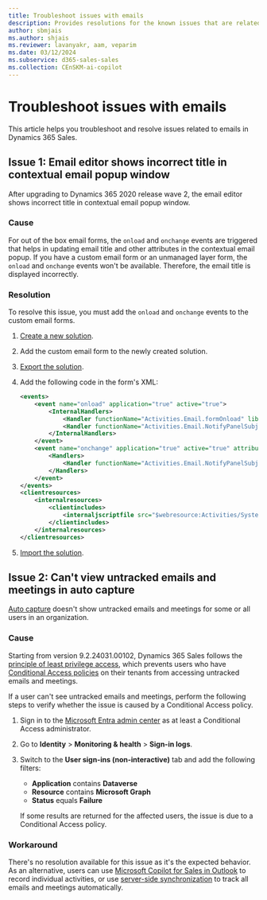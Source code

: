```yaml
---
title: Troubleshoot issues with emails
description: Provides resolutions for the known issues that are related to emails in Dynamics 365 Sales.
author: sbmjais
ms.author: shjais
ms.reviewer: lavanyakr, aam, veparim
ms.date: 03/12/2024
ms.subservice: d365-sales-sales
ms.collection: CEnSKM-ai-copilot
---
```

# Troubleshoot issues with emails

This article helps you troubleshoot and resolve issues related to emails in Dynamics 365 Sales.

## Issue 1: Email editor shows incorrect title in contextual email popup window

After upgrading to Dynamics 365 2020 release wave 2, the email editor shows incorrect title in contextual email popup window.

### Cause

For out of the box email forms, the `onload` and `onchange` events are triggered that helps in updating email title and other attributes in the contextual email popup. If you have a custom email form or an unmanaged layer form, the `onload` and `onchange` events won't be available. Therefore, the email title is displayed incorrectly.

### Resolution

To resolve this issue, you must add the `onload` and `onchange` events to the custom email forms.

1. [Create a new solution](/powerapps/maker/common-data-service/create-solution).
2. Add the custom email form to the newly created solution.
3. [Export the solution](/powerapps/maker/common-data-service/export-solutions).
4. Add the following code in the form's XML:

    ```XML
    <events>
        <event name="onload" application="true" active="true">
            <InternalHandlers>
                <Handler functionName="Activities.Email.formOnload" libraryName="Activities/SystemLibraries/Email_main_system_library.js" handlerUniqueId="ecdfe4d8-d6d3-4d21-ab68-8ea75bb30a79" enabled="true" parameters="" passExecutionContext="true" />
                <Handler functionName="Activities.Email.NotifyPanelSubjectChange" libraryName="Activities/SystemLibraries/Email_main_system_library.js" handlerUniqueId="{706607A8-4424-4C9A-847A-602FC8035B48}" enabled="true" parameters="" passExecutionContext="true" solutionaction="Added"/>
            </InternalHandlers>
        </event>
        <event name="onchange" application="true" active="true" attribute="subject" solutionaction="Added">
            <Handlers>
                <Handler functionName="Activities.Email.NotifyPanelSubjectChange" libraryName="Activities/SystemLibraries/Email_main_system_library.js" handlerUniqueId="{706607A8-4424-4C9A-847A-602FC8035B48}" enabled="true" parameters="" passExecutionContext="true"/>
            </Handlers>
        </event>
    </events>
    <clientresources>
        <internalresources>
            <clientincludes>
                <internaljscriptfile src="$webresource:Activities/SystemLibraries/Email_main_system_library.js" />
            </clientincludes>
        </internalresources>
    </clientresources>
    ```

5. [Import the solution](/powerapps/maker/common-data-service/import-update-export-solutions).


## Issue 2: Can't view untracked emails and meetings in auto capture

[Auto capture](/dynamics365/sales/configure-auto-capture) doesn't show untracked emails and meetings for some or all users in an organization.

### Cause

Starting from version 9.2.24031.00102, Dynamics 365 Sales follows the [principle of least privilege access](/entra/identity-platform/secure-least-privileged-access), which prevents users who have [Conditional Access policies](/entra/identity/conditional-access/concept-conditional-access-policy-common?tabs=secure-foundation) on their tenants from accessing untracked emails and meetings.

If a user can't see untracked emails and meetings, perform the following steps to verify whether the issue is caused by a Conditional Access policy.

1. Sign in to the [Microsoft Entra admin center](https://entra.microsoft.com/) as at least a Conditional Access administrator.
2. Go to **Identity** > **Monitoring & health** > **Sign-in logs**.
3. Switch to the **User sign-ins (non-interactive)** tab and add the following filters:
   - **Application** contains **Dataverse**
   - **Resource** contains **Microsoft Graph**
   - **Status** equals **Failure**

    If some results are returned for the affected users, the issue is due to a Conditional Access policy.

### Workaround

There's no resolution available for this issue as it's the expected behavior. As an alternative, users can use [Microsoft Copilot for Sales in Outlook](/microsoft-sales-copilot/save-outlook-activities-crm) to record individual activities, or use [server-side synchronization](/power-platform/admin/email-message-filtering-correlation) to track all emails and meetings automatically.
